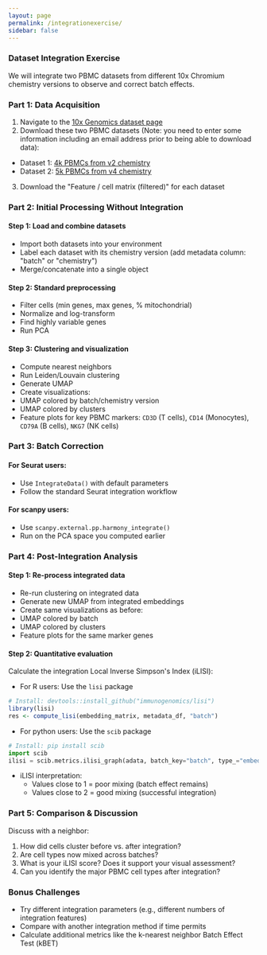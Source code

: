 ```yaml
---
layout: page
permalink: /integrationexercise/
sidebar: false
---
```


### Dataset Integration Exercise

We will integrate two PBMC datasets from different 10x Chromium chemistry versions to observe and correct batch effects.

### Part 1: Data Acquisition
1. Navigate to the [10x Genomics dataset page](https://www.10xgenomics.com/resources/datasets)
2. Download these two PBMC datasets (Note: you need to enter some information including an email address prior to being able to download data):
  - Dataset 1: [4k PBMCs from v2 chemistry](https://www.10xgenomics.com/datasets/4-k-pbm-cs-from-a-healthy-donor-2-standard-1-2-0)
  - Dataset 2: [5k PBMCs from v4 chemistry](https://www.10xgenomics.com/datasets/5k_Human_Donor3_PBMC_3p_gem-x)
3. Download the "Feature / cell matrix (filtered)" for each dataset

### Part 2: Initial Processing Without Integration

#### Step 1: Load and combine datasets
- Import both datasets into your environment
- Label each dataset with its chemistry version (add metadata column: "batch" or "chemistry")
- Merge/concatenate into a single object

#### Step 2: Standard preprocessing
- Filter cells (min genes, max genes, % mitochondrial)
- Normalize and log-transform
- Find highly variable genes
- Run PCA

#### Step 3: Clustering and visualization
- Compute nearest neighbors
- Run Leiden/Louvain clustering
- Generate UMAP
- Create visualizations:
 - UMAP colored by batch/chemistry version
 - UMAP colored by clusters
 - Feature plots for key PBMC markers: `CD3D` (T cells), `CD14` (Monocytes), `CD79A` (B cells), `NKG7` (NK cells)


### Part 3: Batch Correction

#### For Seurat users:
- Use `IntegrateData()` with default parameters
- Follow the standard Seurat integration workflow

#### For scanpy users:
- Use `scanpy.external.pp.harmony_integrate()`
- Run on the PCA space you computed earlier

### Part 4: Post-Integration Analysis

#### Step 1: Re-process integrated data
- Re-run clustering on integrated data
- Generate new UMAP from integrated embeddings
- Create same visualizations as before:
 - UMAP colored by batch
 - UMAP colored by clusters  
 - Feature plots for the same marker genes

#### Step 2: Quantitative evaluation
Calculate the integration Local Inverse Simpson's Index (iLISI):
- For R users: Use the `lisi` package
 ```r
 # Install: devtools::install_github("immunogenomics/lisi")
 library(lisi)
 res <- compute_lisi(embedding_matrix, metadata_df, "batch")
```

- For python users: Use the `scib` package
```python
# Install: pip install scib
import scib
ilisi = scib.metrics.ilisi_graph(adata, batch_key="batch", type_="embed")
```
- iLISI interpretation:
  - Values close to 1 = poor mixing (batch effect remains)
  - Values close to 2 = good mixing (successful integration)

### Part 5: Comparison & Discussion
Discuss with a neighbor:
1. How did cells cluster before vs. after integration?
2. Are cell types now mixed across batches?
3. What is your iLISI score? Does it support your visual assessment?
4. Can you identify the major PBMC cell types after integration?

### Bonus Challenges
- Try different integration parameters (e.g., different numbers of integration features)
- Compare with another integration method if time permits
- Calculate additional metrics like the k-nearest neighbor Batch Effect Test (kBET)